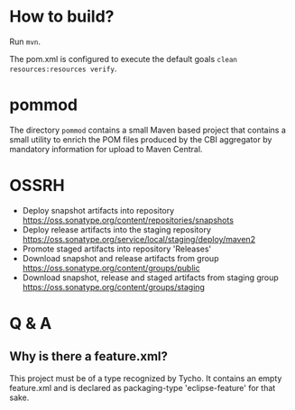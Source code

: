 # How to build?

Run `mvn`.

The pom.xml is configured to execute the default goals `clean resources:resources verify`.

# pommod

The directory `pommod` contains a small Maven based project that contains a small utility to
enrich the POM files produced by the CBI aggregator by mandatory information for upload to Maven Central.


# OSSRH

* Deploy snapshot artifacts into repository https://oss.sonatype.org/content/repositories/snapshots
* Deploy release artifacts into the staging repository https://oss.sonatype.org/service/local/staging/deploy/maven2
* Promote staged artifacts into repository 'Releases'
* Download snapshot and release artifacts from group https://oss.sonatype.org/content/groups/public
* Download snapshot, release and staged artifacts from staging group https://oss.sonatype.org/content/groups/staging

# Q & A

## Why is there a feature.xml?

This project must be of a type recognized by Tycho. It contains an empty feature.xml and is declared as packaging-type 'eclipse-feature' for that sake.
